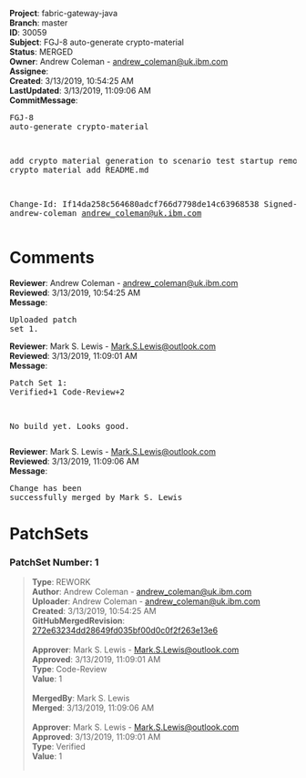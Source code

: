 <strong>Project</strong>: fabric-gateway-java<br><strong>Branch</strong>: master<br><strong>ID</strong>: 30059<br><strong>Subject</strong>: FGJ-8 auto-generate crypto-material<br><strong>Status</strong>: MERGED<br><strong>Owner</strong>: Andrew Coleman - andrew_coleman@uk.ibm.com<br><strong>Assignee</strong>:<br><strong>Created</strong>: 3/13/2019, 10:54:25 AM<br><strong>LastUpdated</strong>: 3/13/2019, 11:09:06 AM<br><strong>CommitMessage</strong>:<br><pre>FGJ-8 auto-generate crypto-material

add crypto material generation to scenario test startup
remove static crypto material
add README.md

Change-Id: If14da258c564680adcf766d7798de14c63968538
Signed-off-by: andrew-coleman <andrew_coleman@uk.ibm.com>
</pre><h1>Comments</h1><strong>Reviewer</strong>: Andrew Coleman - andrew_coleman@uk.ibm.com<br><strong>Reviewed</strong>: 3/13/2019, 10:54:25 AM<br><strong>Message</strong>: <pre>Uploaded patch set 1.</pre><strong>Reviewer</strong>: Mark S. Lewis - Mark.S.Lewis@outlook.com<br><strong>Reviewed</strong>: 3/13/2019, 11:09:01 AM<br><strong>Message</strong>: <pre>Patch Set 1: Verified+1 Code-Review+2

No build yet. Looks good.</pre><strong>Reviewer</strong>: Mark S. Lewis - Mark.S.Lewis@outlook.com<br><strong>Reviewed</strong>: 3/13/2019, 11:09:06 AM<br><strong>Message</strong>: <pre>Change has been successfully merged by Mark S. Lewis</pre><h1>PatchSets</h1><h3>PatchSet Number: 1</h3><blockquote><strong>Type</strong>: REWORK<br><strong>Author</strong>: Andrew Coleman - andrew_coleman@uk.ibm.com<br><strong>Uploader</strong>: Andrew Coleman - andrew_coleman@uk.ibm.com<br><strong>Created</strong>: 3/13/2019, 10:54:25 AM<br><strong>GitHubMergedRevision</strong>: [272e63234dd28649fd035bf00d0c0f2f263e13e6](https://github.com/hyperledger/fabric-gateway-java/commit/272e63234dd28649fd035bf00d0c0f2f263e13e6)<br><br><strong>Approver</strong>: Mark S. Lewis - Mark.S.Lewis@outlook.com<br><strong>Approved</strong>: 3/13/2019, 11:09:01 AM<br><strong>Type</strong>: Code-Review<br><strong>Value</strong>: 1<br><br><strong>MergedBy</strong>: Mark S. Lewis<br><strong>Merged</strong>: 3/13/2019, 11:09:06 AM<br><br><strong>Approver</strong>: Mark S. Lewis - Mark.S.Lewis@outlook.com<br><strong>Approved</strong>: 3/13/2019, 11:09:01 AM<br><strong>Type</strong>: Verified<br><strong>Value</strong>: 1<br><br></blockquote>